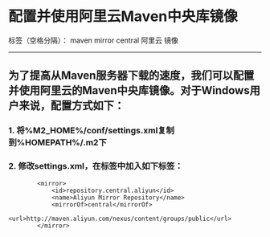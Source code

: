 ﻿# 配置并使用阿里云Maven中央库镜像

标签（空格分隔）： maven mirror central 阿里云 镜像

---

为了提高从Maven服务器下载的速度，我们可以配置并使用阿里云的Maven中央库镜像。对于Windows用户来说，配置方式如下：
------------------

### 1. 将%M2_HOME%/conf/settings.xml复制到%HOMEPATH%/.m2下

### 2. 修改settings.xml，在<mirrors>标签中加入如下标签：

```
		<mirror>
			<id>repository.central.aliyun</id>
			<name>Aliyun Mirror Repository</name>
			<mirrorOf>central</mirrorOf>
			<url>http://maven.aliyun.com/nexus/content/groups/public</url>
		</mirror>
```






